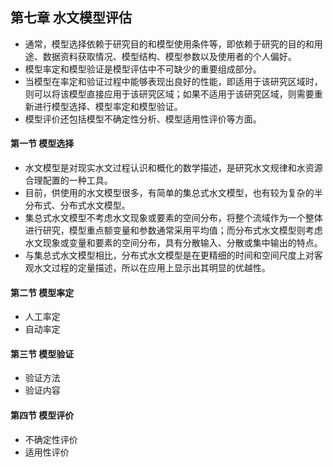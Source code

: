 ## 第七章 水文模型评估
- 通常，模型选择依赖于研究目的和模型使用条件等，即依赖于研究的目的和用途、数据资料获取情况、模型结构、模型参数以及使用者的个人偏好。
- 模型率定和模型验证是模型评估中不可缺少的重要组成部分。
- 当模型在率定和验证过程中能够表现出良好的性能，即适用于该研究区域时，则可以将该模型直接应用于该研究区域；如果不适用于该研究区域，则需要重新进行模型选择、模型率定和模型验证。
- 模型评价还包括模型不确定性分析、模型适用性评价等方面。
#### 第一节 模型选择
- 水文模型是对现实水文过程认识和概化的数学描述，是研究水文规律和水资源合理配置的一种工具。
- 目前，供使用的水文模型很多，有简单的集总式水文模型，也有较为复杂的半分布式、分布式水文模型。
- 集总式水文模型不考虑水文现象或要素的空间分布，将整个流域作为一个整体进行研究，模型重点额变量和参数通常采用平均值；而分布式水文模型则考虑水文现象或变量和要素的空间分布，具有分散输入、分散或集中输出的特点。
- 与集总式水文模型相比，分布式水文模型是在更精细的时间和空间尺度上对客观水文过程的定量描述，所以在应用上显示出其明显的优越性。
#### 第二节 模型率定
- 人工率定
- 自动率定
#### 第三节 模型验证
- 验证方法
- 验证内容
#### 第四节 模型评价
- 不确定性评价
- 适用性评价
